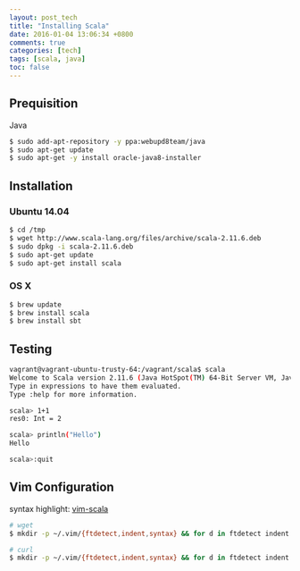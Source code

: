 ```yaml
---
layout: post_tech
title: "Installing Scala"
date: 2016-01-04 13:06:34 +0800
comments: true
categories: [tech]
tags: [scala, java]
toc: false
---
```


## Prequisition

Java

```bash
$ sudo add-apt-repository -y ppa:webupd8team/java
$ sudo apt-get update
$ sudo apt-get -y install oracle-java8-installer
```

## Installation

### Ubuntu 14.04

```bash
$ cd /tmp
$ wget http://www.scala-lang.org/files/archive/scala-2.11.6.deb
$ sudo dpkg -i scala-2.11.6.deb
$ sudo apt-get update
$ sudo apt-get install scala
```

### OS X

```bash
$ brew update
$ brew install scala
$ brew install sbt
```

## Testing

```bash
vagrant@vagrant-ubuntu-trusty-64:/vagrant/scala$ scala
Welcome to Scala version 2.11.6 (Java HotSpot(TM) 64-Bit Server VM, Java 1.8.0_66).
Type in expressions to have them evaluated.
Type :help for more information.

scala> 1+1
res0: Int = 2

scala> println("Hello")
Hello

scala>:quit
```

## Vim Configuration

syntax highlight: [vim-scala](https://github.com/derekwyatt/vim-scala)

```bash
# wget
$ mkdir -p ~/.vim/{ftdetect,indent,syntax} && for d in ftdetect indent syntax ; do wget -O ~/.vim/$d/scala.vim https://raw.githubusercontent.com/derekwyatt/vim-scala/master/$d/scala.vim; done

# curl
$ mkdir -p ~/.vim/{ftdetect,indent,syntax} && for d in ftdetect indent syntax ; do curl -o ~/.vim/$d/scala.vim https://raw.githubusercontent.com/derekwyatt/vim-scala/master/$d/scala.vim; done
```
